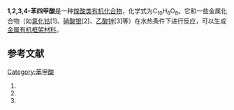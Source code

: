 **1,2,3,4-苯四甲酸**是一种[羧酸类](../Page/羧酸.md "wikilink")[有机化合物](../Page/有机化合物.md "wikilink")，化学式为C<sub>10</sub>H<sub>6</sub>O<sub>8</sub>。它和一些金属化合物（如[氯化钴](https://zh.wikipedia.org/wiki/氯化钴 "wikilink")\[1\]、[硝酸银](../Page/硝酸银.md "wikilink")\[2\]、[乙酸锌](../Page/乙酸锌.md "wikilink")\[3\]等）在水热条件下进行反应，可以生成[金属有机框架材料](https://zh.wikipedia.org/wiki/金属有机框架材料 "wikilink")。

## 参考文献

[Category:苯甲酸](https://zh.wikipedia.org/wiki/Category:苯甲酸 "wikilink")

1.
2.
3.